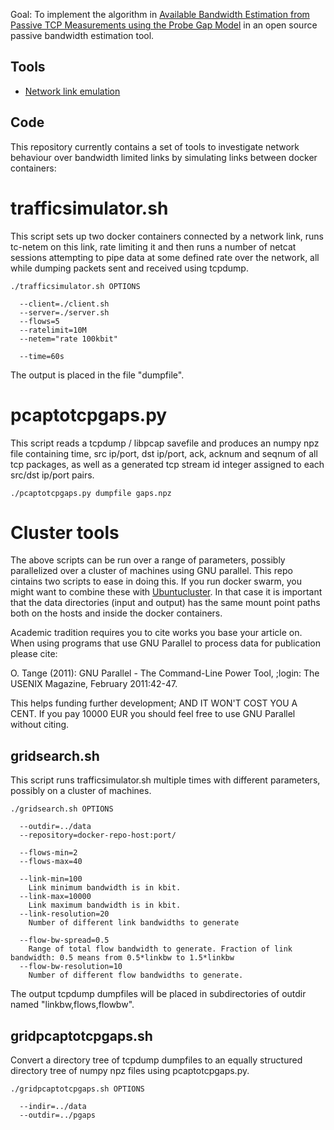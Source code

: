 Goal: To implement the algorithm in [Available Bandwidth Estimation
from Passive TCP Measurements using the Probe Gap
Model](https://ieeexplore.ieee.org/document/8264826) in an open source
passive bandwidth estimation tool.

## Tools

* [Network link emulation](http://man7.org/linux/man-pages/man8/tc-netem.8.html)

## Code

This repository currently contains a set of tools to investigate
network behaviour over bandwidth limited links by simulating links
between docker containers:

# trafficsimulator.sh

This script sets up two docker containers connected by a network link,
runs tc-netem on this link, rate limiting it and then runs a number of
netcat sessions attempting to pipe data at some defined rate over the
network, all while dumping packets sent and received using tcpdump.

    ./trafficsimulator.sh OPTIONS

      --client=./client.sh
      --server=./server.sh
      --flows=5
      --ratelimit=10M
      --netem="rate 100kbit"

      --time=60s

The output is placed in the file "dumpfile".

# pcaptotcpgaps.py

This script reads a tcpdump / libpcap savefile and produces an numpy
npz file containing time, src ip/port, dst ip/port, ack, acknum and
seqnum of all tcp packages, as well as a generated tcp stream id
integer assigned to each src/dst ip/port pairs.

    ./pcaptotcpgaps.py dumpfile gaps.npz

# Cluster tools

The above scripts can be run over a range of parameters, possibly
parallelized over a cluster of machines using GNU parallel. This repo
cintains two scripts to ease in doing this. If you run docker swarm,
you might want to combine these with
[Ubuntucluster](https://github.com/innovationgarage/ubuntucluster). In
that case it is important that the data directories (input and output)
has the same mount point paths both on the hosts and inside the docker
containers.

Academic tradition requires you to cite works you base your article on.
When using programs that use GNU Parallel to process data for publication
please cite:

  O. Tange (2011): GNU Parallel - The Command-Line Power Tool,
  ;login: The USENIX Magazine, February 2011:42-47.

This helps funding further development; AND IT WON'T COST YOU A CENT.
If you pay 10000 EUR you should feel free to use GNU Parallel without citing.


## gridsearch.sh

This script runs trafficsimulator.sh multiple times with different
parameters, possibly on a cluster of machines.

    ./gridsearch.sh OPTIONS
    
      --outdir=../data
      --repository=docker-repo-host:port/

      --flows-min=2
      --flows-max=40

      --link-min=100
        Link minimum bandwidth is in kbit.
      --link-max=10000
        Link maximum bandwidth is in kbit.
      --link-resolution=20
        Number of different link bandwidths to generate

      --flow-bw-spread=0.5
        Range of total flow bandwidth to generate. Fraction of link bandwidth: 0.5 means from 0.5*linkbw to 1.5*linkbw
      --flow-bw-resolution=10
        Number of different flow bandwidths to generate.

The output tcpdump dumpfiles will be placed in subdirectories of
outdir named "linkbw,flows,flowbw".

## gridpcaptotcpgaps.sh

Convert a directory tree of tcpdump dumpfiles to an equally structured
directory tree of numpy npz files using pcaptotcpgaps.py.

    ./gridpcaptotcpgaps.sh OPTIONS

      --indir=../data
      --outdir=../pgaps
